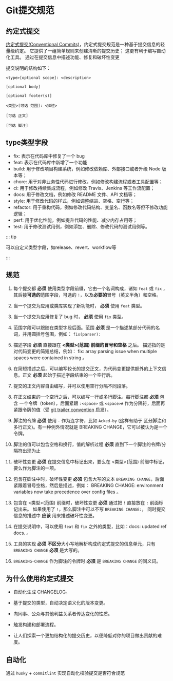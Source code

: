 # Git提交规范

## 约定式提交

[约定式提交(Conventional Commits)](https://www.conventionalcommits.org/)，约定式提交规范是一种基于提交信息的轻量级约定。 它提供了一组简单规则来创建清晰的提交历史； 这更有利于编写自动化工具。 通过在提交信息中描述功能、修复和破坏性变更

提交说明的结构如下：

```
<type>[optional scope]: <description>

[optional body]

[optional footer(s)]
```

```
<类型>[可选 范围]: <描述>

[可选 正文]

[可选 脚注]
```

## type类型字段

- fix: 表示在代码库中修复了一个 bug
- feat: 表示在代码库中新增了一个功能
- build: 用于修改项目构建系统，例如修改依赖库、外部接口或者升级 Node 版本等；
- chore: 用于对非业务性代码进行修改，例如修改构建流程或者工具配置等；
- ci: 用于修改持续集成流程，例如修改 Travis、Jenkins 等工作流配置；
- docs: 用于修改文档，例如修改 README 文件、API 文档等；
- style: 用于修改代码的样式，例如调整缩进、空格、空行等；
- refactor: 用于重构代码，例如修改代码结构、变量名、函数名等但不修改功能逻辑；
- perf: 用于优化性能，例如提升代码的性能、减少内存占用等；
- test: 用于修改测试用例，例如添加、删除、修改代码的测试用例等。

::: tip

可以自定义类型字段，如release、revert、workflow等

:::

## 规范

1. 每个提交都 **必须** 使用类型字段前缀，它由一个名词构成，诸如 `feat` 或 `fix` ， 其后接**可选的**范围字段，可选的 `!`，以及**必要的**冒号（英文半角）和空格。
   
2. 当一个提交为应用或类库实现了新功能时， **必须** 使用 `feat` 类型。
   
3. 当一个提交为应用修复了 bug 时， **必须** 使用 `fix` 类型。
   
4. 范围字段可以跟随在类型字段后面。范围 **必须** 是一个描述某部分代码的名词，并用圆括号包围，例如： `fix(parser):`
   
5. 描述字段 **必须** 直接跟在 **<类型>(范围) 前缀的冒号和空格** 之后。 描述指的是对代码变更的简短总结，例如： fix: array parsing issue when multiple spaces were contained in string 。
   
6. 在简短描述之后，可以编写较长的提交正文，为代码变更提供额外的上下文信息。正文 **必须** 起始于描述字段结束的一个空行后。
   
7. 提交的正文内容自由编写，并可以使用空行分隔不同段落。
   
8. 在正文结束的一个空行之后，可以编写一行或多行脚注。每行脚注都 **必须** 包含 一个令牌（token），后面紧跟 `:<space>` 或 `<space>#` 作为分隔符，后面再紧跟令牌的值（受 [git trailer convention](https://git-scm.com/docs/git-interpret-trailers) 启发）。
   
9.  脚注的令牌 **必须** 使用 `-` 作为连字符，比如 `Acked-by` (这样有助于 区分脚注和多行正文)。有一种例外情况就是 BREAKING CHANGE，它可以被认为是一个令牌。
    
10. 脚注的值可以包含空格和换行，值的解析过程 **必须** 直到下一个脚注的令牌/分隔符出现为止
    
11. 破坏性变更 **必须** 在提交信息中标记出来，要么在 <类型>(范围) 前缀中标记，要么作为脚注的一项。
    
12. 包含在脚注中时，破坏性变更 **必须** 包含大写的文本 `BREAKING CHANGE`，后面紧跟着冒号空格，然后是描述，例如： BREAKING CHANGE: environment variables now take precedence over config files 。
    
13. 包含在 <类型>(范围) 前缀时，破坏性变更 **必须** 通过把 `!` 直接放在 `:` 前面标记出来。 如果使用了 `!`，那么脚注中可以不写 `BREAKING CHANGE:`， 同时提交信息的描述中 **应该** 用来描述破坏性变更。
    
14. 在提交说明中，可以使用 `feat` 和 `fix` 之外的类型，比如：docs: updated ref docs. 。
    
15. 工具的实现 **必须** **不区分**大小写地解析构成约定式提交的信息单元，只有 `BREAKING CHANGE`  **必须** 是大写的。
    
16. `BREAKING-CHANGE` 作为脚注的令牌时 **必须** 是 `BREAKING CHANGE` 的同义词。

## 为什么使用约定式提交

- 自动化生成 CHANGELOG。 

- 基于提交的类型，自动决定语义化的版本变更。

- 向同事、公众与其他利益关系者传达变化的性质。

- 触发构建和部署流程。

- 让人们探索一个更加结构化的提交历史，以便降低对你的项目做出贡献的难度。

## 自动化

通过 `husky` + `commitlint` 实现自动化校验提交是否符合规范